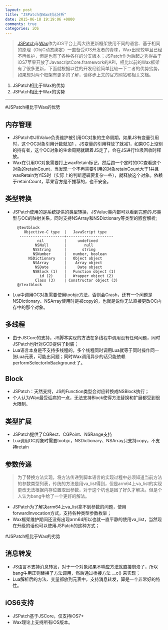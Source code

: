```yaml
---
layout: post
title: "JSPatch与Wax对比分析"
date: 2015-06-18 19:19:06 +0800
comments: true
categories: iOS
---
```

> [JSPatch](https://github.com/bang590/JSPatch)与[Wax](https://github.com/probablycorey/wax)作为iOS平台上两大热更新框架使用不同的语言、基于相同的原理（ObjC动态绑定）一直备受iOS开发者的青睐，Wax出现较早且已经不再维护，但是也有了各种各样的分支版本；JSPatch作为后起之秀得益于iOS7苹果开放了JavascriptCore.framework的API，相比以前的Wax框架有了很多更新，下面就根据以往的开发经验简单比较一下二者的优势劣势，如果想对两个框架有更多的了解，请移步上文的官方网站和相关文档。

1. JSPatch相比于Wax的优势
2. JSPatch相比于Wax的劣势

---

#JSPatch相比于Wax的优势

内存管理
---
* JSPatch中JSValue负责维护被引用OC对象的生命周期，如果JS有变量引用时，这个OC对象引用计数就加1 ，JS变量的引用释放了就减1，如果OC上没别的持有者，这个OC对象的生命周期就跟着JS走了，会在JS进行垃圾回收时释放。
* Wax在引用OC对象需要打上waxRetain标记，然后跑一个定时的GC查看这个对象的retainCount，当发现一个不再需要引用的对象retainCount大于1并且waxRetain为YES时（实际上的判断逻辑要复杂一些），就释放这个对象。依赖于retainCount，苹果官方是不推荐的，也不安全。

类型转换
---
* JSPatch使用的是系统提供的类型转换，JSValue类内部可以看到完整的JS类型与OC的映射关系，同时支持NSArray和NSDictionary等类型的嵌套解析;

        @textblock
           Objective-C type  |   JavaScript type
         --------------------+---------------------
                 nil         |     undefined
                NSNull       |        null
               NSString      |       string
               NSNumber      |   number, boolean
             NSDictionary    |   Object object
               NSArray       |    Array object
                NSDate       |     Date object
               NSBlock (1)   |   Function object (1)
                  id (2)     |   Wrapper object (2)
                Class (3)    | Constructor object (3)
        @/textblock

* Lua中调用OC对象需要使用toobjc方法，否则会Crash，还有一个问题是NSDictionary、NSArray使用时是被copy的，也就是说你无法直接更改OC内存中的那个对象。

多线程
---
* 由于JSCore的支持，JS脚本实现的方法在多线程中调用没有任何问题，同时JSPatch也针对GCD提供了封装；
* Lua语言本身是不支持多线程的，多个线程同时调用Lua就等于同时操作同一张Lua元表，可能出问题；同时Wax调用异步的话只能依赖performSelectorInBackground:了。

Block
---
* JSPatch：天然支持，JS的Function类型会对应转换成NSBlock执行；
* 个人认为Wax最受诟病的一点，无法支持Block使得方法替换和扩展都受到很大限制。

类型扩展
---
* JSPatch提供了CGRect、CGPoint、NSRange支持
* Lua调用OC对象时需要toobjc，NSDictionary、NSArray只支持copy，不支持retain

参数传递
---
> 为了替换方法实现，将方法传递到脚本语言的实现过程中必须知道当前方法的参数类型列表，传统的方法是用va_list得到，但是arm64上va_list的实现更改无法根据内存位置取出参数，对于这个坑也是困了好久才解决。但是个人认为bang牛给了一个更好的解法。

* JSPatch为了解决arm64上va_list拿不到参数的问题，使用forwardInvocation方式，支持各种类型参数枚举；
* Wax框架维护期间还没有出现arm64所以也就一直平静的使用va_list，当然现在升级的话也可以使用JSPatch的这种方式；

#JSPatch相比于Wax的劣势

消息转发
---
* JS语言不支持消息转发，对于一个对象如果不响应方法就直接崩溃了，所以bang牛用正则替换了方法调用，然后通过桥接方法 __c() 来实现；
* Lua解析后的方法、变量都放到元表中，支持消息转发，算是一个非常好的特性。

iOS6支持
---
* JSPatch基于JSCore，仅支持iOS7+
* Wax理论上支持所有iOS版本。
